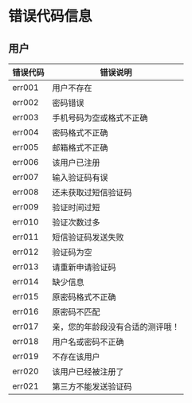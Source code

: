# 错误代码信息
## 用户
| 错误代码 | 错误说明 |
| -- | -- |
| err001 | 用户不存在 |
| err002 | 密码错误 |
| err003 | 手机号码为空或格式不正确 |
| err004 | 密码格式不正确 |
| err005 | 邮箱格式不正确 |
| err006 | 该用户已注册 |
| err007 | 输入验证码有误 |
| err008 | 还未获取过短信验证码 |
| err009 | 验证时间过短 |
| err010 | 验证次数过多 |
| err011 | 短信验证码发送失败 |
| err012 | 验证码为空 |
| err013 | 请重新申请验证码 |
| err014 | 缺少信息 |
| err015 | 原密码格式不正确 |
| err016 | 原密码不匹配 |
| err017 | 亲，您的年龄段没有合适的测评哦！ |
| err018 | 用户名或密码不正确 |
| err019 | 不存在该用户 |
| err020 | 该用户已经被注册了 |
| err021 | 第三方不能发送验证码 |
